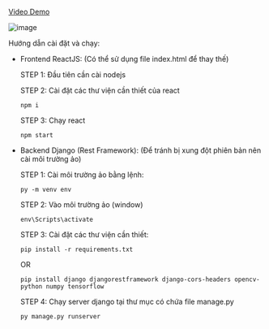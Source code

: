 [Video Demo]([video/demo.mkv](https://github.com/ncc02/brain-tumor/blob/main/brain-tumor.mkv))


![image](https://github.com/ncc02/brain-tumor/assets/53702773/09f0f05c-89a4-4b41-b431-8d1df4143f0e)

Hướng dẫn cài đặt và chạy:


* Frontend ReactJS: (Có thể sử dụng file index.html để thay thế)  


  STEP 1: Đầu tiên cần cài nodejs


  STEP 2: Cài đặt các thư viện cần thiết của react

      npm i

  STEP 3: Chạy react

      npm start

  
* Backend Django (Rest Framework): (Để tránh bị xung đột phiên bản nên cài môi trường ảo)


  STEP 1: Cài môi trường ảo bằng lệnh:

      py -m venv env


  STEP 2: Vào môi trường ảo (window)

      env\Scripts\activate


  STEP 3: Cài đặt các thư viện cần thiết:

      pip install -r requirements.txt

     OR

      pip install django djangorestframework django-cors-headers opencv-python numpy tensorflow
  

  STEP 4: Chạy server django tại thư mục có chứa file manage.py

      py manage.py runserver
